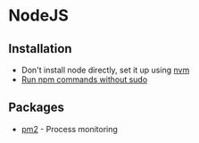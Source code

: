 # NodeJS
## Installation
* Don't install node directly, set it up using [nvm](https://github.com/creationix/nvm)
* [Run npm commands without sudo](https://docs.npmjs.com/getting-started/fixing-npm-permissions)

## Packages
* [pm2]() - Process monitoring
